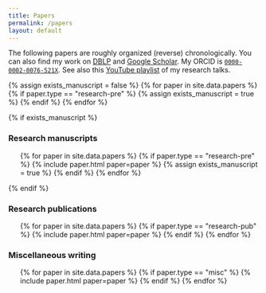 ```yaml
---
title: Papers
permalink: /papers
layout: default
---
```


The following papers are roughly organized (reverse) chronologically. You can also find my work on
[DBLP](https://dblp.org/pid/284/0977) and [Google Scholar](https://scholar.google.com/citations?hl=en&user=sJB6rcgAAAAJ). My ORCID is [``0000-0002-0076-521X``](https://orcid.org/0000-0002-0076-521X). See also this [YouTube playlist](https://youtube.com/playlist?list=PLUhFhv9En0UGP13PyAsYwNmq0_xfgZaUX) of my research talks.

{% assign exists_manuscript = false %}
{% for paper in site.data.papers %}
{% if paper.type == "research-pre" %}
{% assign exists_manuscript = true %}
{% endif %}
{% endfor %}

{% if exists_manuscript %}
### Research manuscripts

<ul class="paper-list">
{% for paper in site.data.papers %}
{% if paper.type == "research-pre" %}
{% include paper.html paper=paper %}
{% assign exists_manuscript = true %}
{% endif %}
{% endfor %}
</ul>
{% endif %}

### Research publications

<ul class="paper-list">
{% for paper in site.data.papers %}
{% if paper.type == "research-pub" %}
{% include paper.html paper=paper %}
{% endif %}
{% endfor %}
</ul>

### Miscellaneous writing

<ul class="paper-list">
{% for paper in site.data.papers %}
{% if paper.type == "misc" %}
{% include paper.html paper=paper %}
{% endif %}
{% endfor %}
</ul>